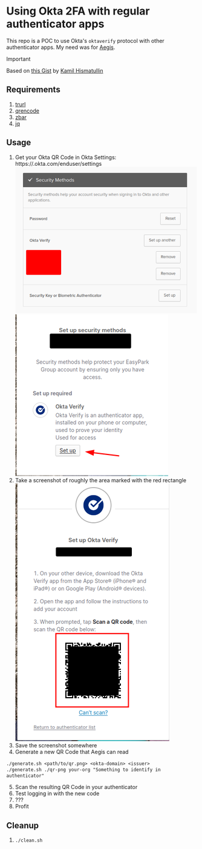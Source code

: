 # Using Okta 2FA with regular authenticator apps

This repo is a POC to use Okta's `oktaverify` protocol with other authenticator apps. My need was for [Aegis](https://getaegis.app/).

> [!IMPORTANT]
> Based on [this Gist](https://gist.github.com/kamilhism/9f6f26ce3e10b6685af8c43f33aca808) by [Kamil Hismatullin](https://gist.github.com/kamilhism)

## Requirements
1. [trurl](https://github.com/curl/trurl)
2. [qrencode](https://github.com/fukuchi/libqrencode)
3. [zbar](https://github.com/mchehab/zbar)
4. [jq](https://jqlang.github.io/jq/)

## Usage

1. Get your Okta QR Code in Okta Settings: https://<okta-domain>.okta.com/enduser/settings
![Add authenticator](/images/add_authenticator.png)
![Set up](/images/setup_verification.png)
2. Take a screenshot of roughly the area marked with the red rectangle
![QR Code](/images/qr_code.png)
3. Save the screenshot somewhere
4. Generate a new QR Code that Aegis can read
```
./generate.sh <path/to/qr.png> <okta-domain> <issuer>
./generate.sh ./qr-png your-org "Something to identify in authenticator"
```
5. Scan the resulting QR Code in your authenticator
6. Test logging in with the new code
7. ??? 
8. Profit

## Cleanup
1. ```./clean.sh```